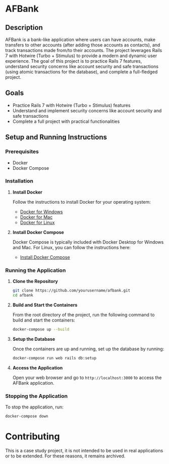 # AFBank

## Description

AFBank is a bank-like application where users can have accounts, make transfers to other accounts (after adding those accounts as contacts), and track transactions made from/to their accounts. The project leverages Rails 7 with Hotwire (Turbo + Stimulus) to provide a modern and dynamic user experience. The goal of this project is to practice Rails 7 features, understand security concerns like account security and safe transactions (using atomic transactions for the database), and complete a full-fledged project.

## Goals

- Practice Rails 7 with Hotwire (Turbo + Stimulus) features
- Understand and implement security concerns like account security and safe transactions
- Complete a full project with practical functionalities

## Setup and Running Instructions

### Prerequisites

- Docker
- Docker Compose

### Installation

1. **Install Docker**

   Follow the instructions to install Docker for your operating system:

   - [Docker for Windows](https://docs.docker.com/docker-for-windows/install/)
   - [Docker for Mac](https://docs.docker.com/docker-for-mac/install/)
   - [Docker for Linux](https://docs.docker.com/engine/install/)

2. **Install Docker Compose**

   Docker Compose is typically included with Docker Desktop for Windows and Mac. For Linux, you can follow the instructions here:

   - [Install Docker Compose](https://docs.docker.com/compose/install/)

### Running the Application

1. **Clone the Repository**

   ```sh
   git clone https://github.com/yourusername/afbank.git
   cd afbank
   ```

2. **Build and Start the Containers**

   From the root directory of the project, run the following command to build and start the containers:

   ```sh
   docker-compose up --build
   ```

3. **Setup the Database**

   Once the containers are up and running, set up the database by running:

   ```sh
   docker-compose run web rails db:setup
   ```

4. **Access the Application**

   Open your web browser and go to `http://localhost:3000` to access the AFBank application.

### Stopping the Application

To stop the application, run:

```sh
docker-compose down
```

# Contributing

This is a case study project, it is not intended to be used in real applications or to be extended.
For these reasons, it remains archived.
